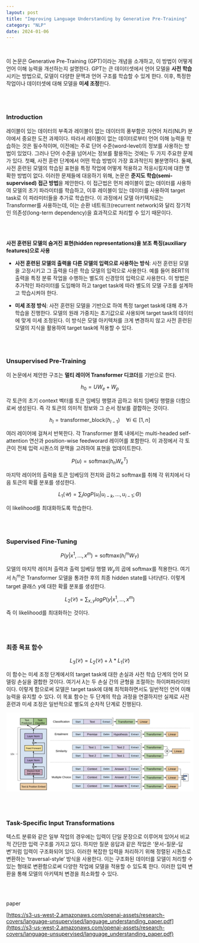 ```yaml
---
layout: post
title: "Improving Language Understanding by Generative Pre-Training"
category: "NLP"
date: 2024-01-06
--- 
```


<br>


이 논문은 Generative Pre-Training (GPT)이라는 개념을 소개하고, 이 방법이 어떻게 언어 이해 능력을 개선하는지 설명한다. GPT는 큰 데이터셋에서 언어 모델을 **사전 학습**시키는 방법으로, 모델이 다양한 문맥과 언어 구조를 학습할 수 있게 한다. 이후, 특정한 작업이나 데이터셋에 대해 모델을 **미세 조정**한다.

<br>
<br>

### **Introduction**

레이블이 있는 데이터의 부족과 레이블이 없는 데이터의 풍부함은 자연어 처리(NLP) 분야에서 중요한 도전 과제이다. 따라서 레이블이 없는 데이터로부터 언어 이해 능력을 학습하는 것은 필수적이며, 이전에는 주로 단어 수준(word-level)의 정보를 사용하는 방법이 있었다. 그러나 단어 수준을 넘어서는 정보를 활용하는 것에는 두 가지 주요한 문제가 있다. 첫째, 사전 훈련 단계에서 어떤 학습 방법이 가장 효과적인지 불분명하다. 둘째, 사전 훈련된 모델의 학습된 표현을 특정 작업에 어떻게 적용하고 적응시킬지에 대한 명확한 방법이 없다. 이러한 문제들에 대응하기 위해, 논문은 **준지도 학습(semi-supervised) 접근 방법**을 제안한다. 이 접근법은 먼저 레이블이 없는 데이터를 사용하여 모델의 초기 파라미터를 학습하고, 이후 레이블이 있는 데이터를 사용하여 target task로 이 파라미터들을 추가로 학습한다. 이 과정에서 모델 아키텍처로는 Transformer를 사용하는데, 이는 순환 네트워크(recurrent network)와 달리 장기적인 의존성(long-term dependency)을 효과적으로 처리할 수 있기 때문이다.


<br>
<br>

**사전 훈련된 모델의 숨겨진 표현(hidden representations)을 보조 특징(auxiliary features)으로 사용**
 
- **사전 훈련된 모델의 출력을 다른 모델의 입력으로 사용하는 방식**: 사전 훈련된 모델을 고정시키고 그 출력을 다른 학습 모델의 입력으로 사용한다. 예를 들어 BERT의 출력을 특정 분류 작업을 수행하는 별도의 신경망의 입력으로 사용한다. 이 방법은 추가적인 파라미터를 도입해야 하고 target task에 따라 별도의 모델 구조를 설계하고 학습시켜야 한다.

- **미세 조정 방식**: 사전 훈련된 모델을 기반으로 하여 특정 target task에 대해 추가 학습을 진행한다. 모델의 원래 가중치는 초기값으로 사용되며 target task의 데이터에 맞게 미세 조정된다. 이 방식은 모델 아키텍처를 크게 변경하지 않고 사전 훈련된 모델의 지식을 활용하여 target task에 적용할 수 있다.



<br>
<br>

### **Unsupervised Pre-Training**

이 논문에서 제안한 구조는 **멀티 레이어 Transformer 디코더**를 기반으로 한다.

$$
h_0 = U W_e + W_p
$$

각 토큰의 초기 context 벡터를 토큰 임베딩 행렬과 곱하고 위치 임베딩 행렬을 더함으로써 생성된다. 즉 각 토큰의 의미적 정보와 그 순서 정보를 결합하는 것이다.

$$
h_l = \text{transformer_block}(h_{l-1}) \quad \forall i \in [1, n]
$$

여러 레이어에 걸쳐서 반복한다. 각 Transformer 블록 내에서는 multi-headed self-attention 연산과 position-wise feedworard 레이어를 포함한다. 이 과정에서 각 토큰이 전체 입력 시퀀스의 문맥을 고려하여 표현을 업데이트한다.

$$
P(u) = \text{softmax} (h_n W_e^T)
$$

마지막 레이어의 출력을 토큰 임베딩의 전치와 곱하고 softmax를 취해 각 위치에서 다음 토큰의 확률 분포를 생성한다.

$$
L_1(\mathcal{U}) = \sum_i log P(u_i | u_{i-k}, ..., u_{i-1} ; \Theta)
$$

이 likelihood를 최대화하도록 학습한다.


<br>
<br>

### **Supervised Fine-Tuning**

$$
P(y|x^1,..., x^m) = \text{softmax} (h_l^m W_Y)
$$

모델의 마지막 레이처 출력과 출력 임베딩 행렬 $W_y$의 곱에 softmax를 적용한다. 여기서 $h_l^m$은 Transformer 모델을 통과한 후의 최종 hidden state를 나타낸다. 이렇게 target 클래스 y에 대한 확률 분포를 생성한다.

$$
L_2(\mathcal{C}) = \sum_{x, y} log P(y | x^1, ..., x^m)
$$

즉 이 likelihood를 최대화하는 것이다.


<br>
<br>

### **최종 목표 함수**

$$
L_3(\mathcal{C}) = L_2(\mathcal{C}) + \lambda * L_1(\mathcal{C})
$$

이 함수는 미세 조정 단계에서의 target task에 대한 손실과 사전 학습 단계의 언어 모델링 손실을 결합한 것이다. 여기서 $\lambda$는 두 손실 간의 균형을 조절하는 하이퍼파라미터이다. 이렇게 함으로써 모델은 target task에 대해 최적화하면서도 일반적인 언어 이해 능력을 유지할 수 있다. 이 목표 함수는 두 단계의 학습 과정을 연결하지만 실제로 사전 훈련과 미세 조정은 일반적으로 별도의 순차적 단계로 진행된다.

![Untitled](/assets/Improving%20Language%20Understanding%20by%20Generative%20Pre%207723669705a04681af961d7b10ee4ede/Untitled.png)


<br>
<br>

### **Task-Specific Input Transformations**

텍스트 분류와 같은 일부 작업의 경우에는 입력이 단일 문장으로 이루어져 있어서 비교적 간단한 입력 구조를 가지고 있다. 하지만 질문 응답과 같은 작업은 ‘문서-질문-답변’처럼 입력이 구조화되어 있다. 이러한 복잡한 입력을 처리하기 위해 정렬된 시퀀스로 변환하는 ‘traversal-style’ 방식을 사용한다. 이는 구조화된 데이터를 모델이 처리할 수 있는 형태로 변환함으로써 다양한 작업에 모델을 적용할 수 있도록 한다. 이러한 입력 변환을 통해 모델의 아키텍처 변경을 최소화할 수 있다.


<br>
<br>

paper

[https://s3-us-west-2.amazonaws.com/openai-assets/research-covers/language-unsupervised/language_understanding_paper.pdf](https://s3-us-west-2.amazonaws.com/openai-assets/research-covers/language-unsupervised/language_understanding_paper.pdf)